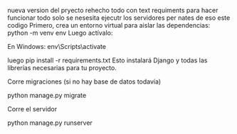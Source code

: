 nueva version del pryecto rehecho todo con text requiments para hacer funcionar todo solo se nesesita ejecutr los servidores per nates de eso este codigo
Primero, crea un entorno virtual para aislar las dependencias:
python -m venv env
Luego actívalo:

En Windows:
env\Scripts\activate

luego 
pip install -r requirements.txt
Esto instalará Django y todas las librerías necesarias para tu proyecto.

Corre migraciones (si no hay base de datos todavía)

python manage.py migrate

Corre el servidor

python manage.py runserver
